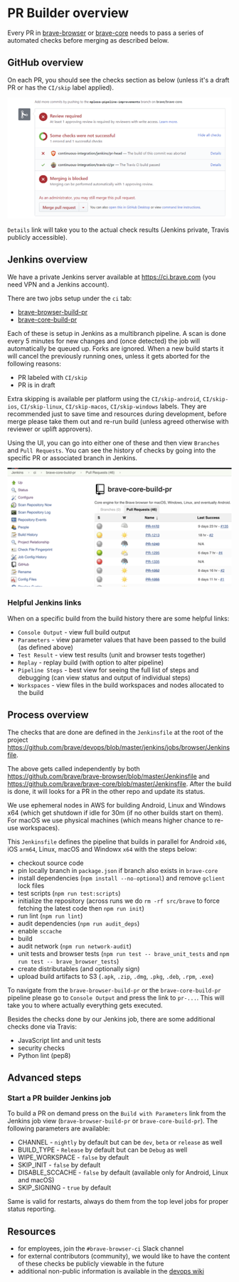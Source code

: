 # PR Builder overview

Every PR in [brave-browser](https://github.com/brave/brave-browser) or [brave-core](https://github.com/brave/brave-core) needs to pass a series of automated checks before merging as described below.

## GitHub overview
On each PR, you should see the checks section as below (unless it's a draft PR or has the `CI/skip` label applied).

![GitHub checks section](images/github-checks.png)

`Details` link will take you to the actual check results (Jenkins private, Travis publicly accessible).

## Jenkins overview
We have a private Jenkins server available at https://ci.brave.com (you need VPN and a Jenkins account).

There are two jobs setup under the `ci` tab:
- [brave-browser-build-pr](https://ci.brave.com/view/ci/job/brave-browser-build-pr)
- [brave-core-build-pr](https://ci.brave.com/view/ci/job/brave-core-build-pr)

Each of these is setup in Jenkins as a multibranch pipeline. A scan is done every 5 minutes for new changes and (once detected) the job will automatically be queued up. Forks are ignored. When a new build starts it will cancel the previously running ones, unless it gets aborted for the following reasons:
- PR labeled with `CI/skip`
- PR is in draft

Extra skipping is available per platform using the `CI/skip-android`, `CI/skip-ios`, `CI/skip-linux`, `CI/skip-macos`, `CI/skip-windows` labels. They are recommended just to save time and resources during development, before merge please take them out and re-run build (unless agreed otherwise with reviewer or uplift approvers).

Using the UI, you can go into either one of these and then view `Branches` and `Pull Requests`. You can see the history of checks by going into the specific PR or associated branch in Jenkins.

![Brave Core PR builder jobs in Jenkins](images/jenkins-jobs.png)

### Helpful Jenkins links

When on a specific build from the build history there are some helpful links:
- `Console Output` - view full build output
- `Parameters` - view parameter values that have been passed to the build (as defined above)
- `Test Result` - view test results (unit and browser tests together)
- `Replay` - replay build (with option to alter pipeline)
- `Pipeline Steps` - best view for seeing the full list of steps and debugging (can view status and output of individual steps)
- `Workspaces` - view files in the build workspaces and nodes allocated to the build

## Process overview
The checks that are done are defined in the `Jenkinsfile` at the root of the project https://github.com/brave/devops/blob/master/jenkins/jobs/browser/Jenkinsfile.

The above gets called independently by both https://github.com/brave/brave-browser/blob/master/Jenkinsfile and https://github.com/brave/brave-core/blob/master/Jenkinsfile. After the build is done, it will looks for a PR in the other repo and update its status.

We use ephemeral nodes in AWS for building Android, Linux and Windows x64 (which get shutdown if idle for 30m (if no other builds start on them). For macOS we use physical machines (which means higher chance to re-use workspaces).

This `Jenkinsfile` defines the pipeline that builds in parallel for Android `x86`, iOS `arm64`, Linux, macOS and Windowx `x64` with the steps below:
- checkout source code
- pin locally branch in `package.json` if branch also exists in `brave-core`
- install dependencies (`npm install --no-optional`) and remove `gclient` lock files
- test scripts (`npm run test:scripts`)
- initialize the repository (across runs we do `rm -rf src/brave` to force fetching the latest code then `npm run init`)
- run lint (`npm run lint`)
- audit dependencies (`npm run audit_deps`)
- enable `sccache`
- build
- audit network (`npm run network-audit`)
- unit tests and browser tests (`npm run test -- brave_unit_tests` and `npm run test -- brave_browser_tests`)
- create distributables (and optionally sign)
- upload build artifacts to S3 (`.apk`, `.zip`, `.dmg`, `.pkg`, `.deb`, `.rpm`, `.exe`)

To navigate from the `brave-browser-build-pr` or the `brave-core-build-pr` pipeline please go to `Console Output` and press the link to `pr-...`. This will take you to where actually everything gets executed.

Besides the checks done by our Jenkins job, there are some additional checks done via Travis:
- JavaScript lint and unit tests
- security checks
- Python lint (pep8)

## Advanced steps

### Start a PR builder Jenkins job

To build a PR on demand press on the `Build with Parameters` link from the Jenkins job view (`brave-browser-build-pr` or `brave-core-build-pr`). The following parameters are available:
- CHANNEL - `nightly` by default but can be `dev`, `beta` or `release` as well
- BUILD_TYPE - `Release` by default but can be `Debug` as well
- WIPE_WORKSPACE - `false` by default
- SKIP_INIT - `false` by default
- DISABLE_SCCACHE - `false` by default (available only for Android, Linux and macOS)
- SKIP_SIGNING - `true` by default

Same is valid for restarts, always do them from the top level jobs for proper status reporting.

## Resources
- for employees, join the `#brave-browser-ci` Slack channel
- for external contributors (community), we would like to have the content of these checks be publicly viewable in the future
- additional non-public information is available in the [devops wiki](https://github.com/brave/devops/wiki/PR-Builder-Non-public-information)
